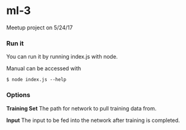 # ml-3
Meetup project on 5/24/17

### Run it
You can run it by running index.js with node.

Manual can be accessed with
```
$ node index.js --help
```

### Options

**Training Set**
The path for network to pull training data from.

**Input**
The input to be fed into the network after training is completed.
